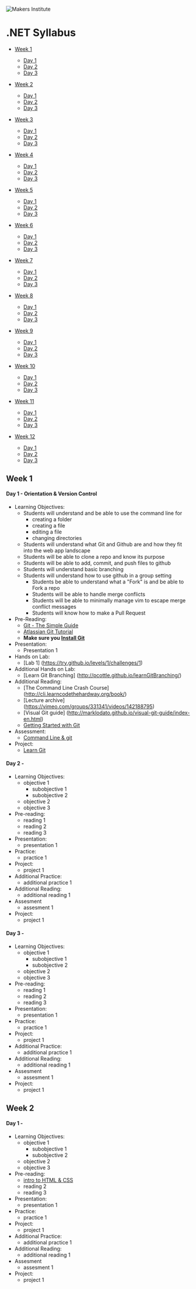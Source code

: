 ![Makers Institute](https://makersinstitute.id/img/logo-makersinstitute.png)

# .NET Syllabus

* [Week 1](#week1)
  * [Day 1](#day11)
  * [Day 2](#day12)
  * [Day 3](#day13)
  
* [Week 2](#week2)
  * [Day 1](#day21)
  * [Day 2](#day22)
  * [Day 3](#day23)
  
* [Week 3](#week3)
  * [Day 1](#day31)
  * [Day 2](#day32)
  * [Day 3](#day33)
  
* [Week 4](#week4)
  * [Day 1](#day41)
  * [Day 2](#day42)
  * [Day 3](#day43)
  
* [Week 5](#week5)
  * [Day 1](#day51)
  * [Day 2](#day52)
  * [Day 3](#day53)
  
* [Week 6](#week6)
  * [Day 1](#day61)
  * [Day 2](#day62)
  * [Day 3](#day63)
  
* [Week 7](#week7)
  * [Day 1](#day71)
  * [Day 2](#day72)
  * [Day 3](#day73)
  
* [Week 8](#week8)
  * [Day 1](#day81)
  * [Day 2](#day82)
  * [Day 3](#day83)
  
* [Week 9](#week9)
  * [Day 1](#day91)
  * [Day 2](#day92)
  * [Day 3](#day93)
  
* [Week 10](#week10)
  * [Day 1](#day101)
  * [Day 2](#day102)
  * [Day 3](#day103)
  
* [Week 11](#week11)
  * [Day 1](#day111)
  * [Day 2](#day112)
  * [Day 3](#day113)
  
* [Week 12](#week12)
  * [Day 1](#day121)
  * [Day 2](#day122)
  * [Day 3](#day123)
  
## <a name="week1"></a>Week 1

#### <a name="day11"></a>Day 1 - Orientation & Version Control
- Learning Objectives:
    - Students will understand and be able to use the command line for
      - creating a folder
      - creating a file
      - editing a file
      - changing directories
    - Students will understand what Git and Github are and how they fit into the web app landscape
    - Students will be able to clone a repo and know its purpose
    - Students will be able to add, commit, and push files to github
    - Students will understand basic branching
    - Students will understand how to use github in a group setting
      - Students be able to understand what a "Fork" is and be able to Fork a repo
      - Students will be able to handle merge conflicts
      - Students will be able to minimally manage vim to escape merge conflict messages
      - Students will know how to make a Pull Request
- Pre-Reading:
  - [Git - The Simple Guide](http://rogerdudler.github.io/git-guide/)
  - [Atlassian Git Tutorial](https://www.atlassian.com/git/tutorials/setting-up-a-repository)
  - **Make sure you [Install Git](https://git-scm.com/book/en/v2/Getting-Started-Installing-Git)**
- Presentation:
  - Presentation 1
- Hands on Lab:
  - [Lab 1] (https://try.github.io/levels/1/challenges/1)
- Additional Hands on Lab:
  - [Learn Git Branching] (http://pcottle.github.io/learnGitBranching/)
- Additional Reading:
  - [The Command Line Crash Course] (http://cli.learncodethehardway.org/book/)
  - [Lecture archive] (https://vimeo.com/groups/331341/videos/142188795)
  - [Visual Git guide] (http://marklodato.github.io/visual-git-guide/index-en.html)
  - [Getting Started with Git](http://git-scm.com/book/en/v2/Getting-Started-About-Version-Control)
- Assessment:
  - [Command Line & git](https://codecard.io/a/cardio-preview/N4XGkKbju)
- Project:
  - [Learn Git](https://github.com/makersinstitute/learn-git)
  
#### <a name="day12"></a>Day 2 - 
- Learning Objectives:
  - objective 1
    - subobjective 1
    - subobjective 2
  - objective 2
  - objective 3
- Pre-reading:
  - reading 1
  - reading 2
  - reading 3
- Presentation:
  - presentation 1
- Practice:
  - practice 1
- Project:
  - project 1
- Additional Practice:
  - additional practice 1
- Additional Reading:
  - additional reading 1
- Assesment
  - assesment 1
- Project:
  - project 1
  
#### <a name="day13"></a>Day 3 - 
- Learning Objectives:
  - objective 1
    - subobjective 1
    - subobjective 2
  - objective 2
  - objective 3
- Pre-reading:
  - reading 1
  - reading 2
  - reading 3
- Presentation:
  - presentation 1
- Practice:
  - practice 1
- Project:
  - project 1
- Additional Practice:
  - additional practice 1
- Additional Reading:
  - additional reading 1
- Assesment
  - assesment 1
- Project:
  - project 1

## <a name="week2"></a>Week 2

#### <a name="day21"></a>Day 1 - 
- Learning Objectives:
  - objective 1
    - subobjective 1
    - subobjective 2
  - objective 2
  - objective 3
- Pre-reading:
  - [intro to HTML & CSS](http://learn.shayhowe.com/html-css/building-your-first-web-page/)
  - reading 2
  - reading 3
- Presentation:
  - presentation 1
- Practice:
  - practice 1
- Project:
  - project 1
- Additional Practice:
  - additional practice 1
- Additional Reading:
  - additional reading 1
- Assesment
  - assesment 1
- Project:
  - project 1
